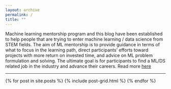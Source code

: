 ```yaml
---
layout: archive
permalink: /
title: ""
---
```





Machine learning mentorship program and this blog have been established to help people that are trying to enter machine learning / data science from STEM fields. The aim of ML mentorship is to provide guidance in terms of what to focus in the learning path, direct participants’ efforts toward projects with more return on invested time, and advice on ML problem formulation and solving. The ultimate goal is for participants to find a ML/DS related job in the industry and advance their careers. Read more [here](https://mlmentorship.github.io/about/)

---------------------------------------


<div class="tiles">
  {% for post in site.posts %}
    {% include post-grid.html %}
  {% endfor %}
</div>

